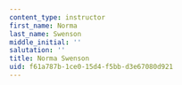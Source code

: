 ```yaml
---
content_type: instructor
first_name: Norma
last_name: Swenson
middle_initial: ''
salutation: ''
title: Norma Swenson
uid: f61a787b-1ce0-15d4-f5bb-d3e67080d921
---
```

